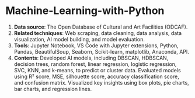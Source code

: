# Machine-Learning-with-Python
1. **Data source**: The Open Database of Cultural and Art Facilities (ODCAF).  
2. **Related techniques**: Web scraping, data cleaning, data analysis, data visualization, AI model building, and model evaluation.  
3. **Tools**: Jupyter Notebook, VS Code with Jupyter extensions, Python, Pandas, BeautifulSoup, Seaborn, Scikit-learn, matplotlib, Anaconda, API.
4. **Contents**: Developed AI models, including DBSCAN, HDBSCAN, decision trees, random forest, linear regression, logistic regression, SVC, KNN, and k-means, to predict or cluster data. Evaluated models using R² score, MSE, silhouette score, accuracy classification score, and confusion matrix. Visualized key insights using box plots, pie charts, bar charts, and regression lines.  
